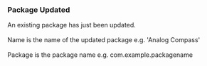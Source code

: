 ### Package Updated

An existing package has just been updated.\
\
Name is the name of the updated package e.g. \'Analog Compass\'\
\
Package is the package name e.g. com.example.packagename
